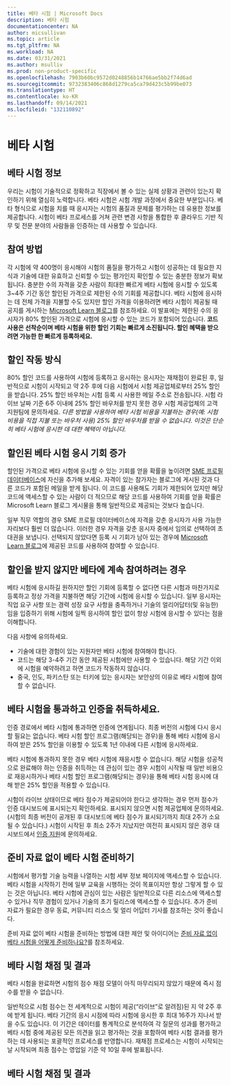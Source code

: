 ```yaml
---
title: 베타 시험 | Microsoft Docs
description: 베타 시험
documentationcenter: NA
author: micsullivan
ms.topic: article
ms.tgt_pltfrm: NA
ms.workload: NA
ms.date: 03/31/2021
ms.author: msulliv
ms.prod: non-product-specific
ms.openlocfilehash: 7903b60bc9572d0248856b14766ae5bb2f74d6ad
ms.sourcegitcommit: 9732383406c868d1279ca5ca79d423c5b99be073
ms.translationtype: HT
ms.contentlocale: ko-KR
ms.lasthandoff: 09/14/2021
ms.locfileid: "132110892"
---
```

# <a name="beta-exams"></a>베타 시험

## <a name="about-beta-exams"></a>베타 시험 정보

우리는 시험이 기술적으로 정확하고 직장에서 볼 수 있는 실제 상황과 관련이 있는지 확인하기 위해 열심히 노력합니다. 베타 시험은 시험 개발 과정에서 중요한 부분입니다. 베타 형식으로 시험을 치를 때 응시자는 시험의 품질과 문제를 평가하는 데 유용한 정보를 제공합니다. 시험이 베타 프로세스를 거쳐 관련 변경 사항을 통합한 후 클라우드 기반 직무 및 전문 분야의 사람들을 인증하는 데 사용할 수 있습니다.

## <a name="how-to-participate"></a>참여 방법

각 시험에 약 400명이 응시해야 시험의 품질을 평가하고 시험이 성공하는 데 필요한 지식과 기술에 대한 유효하고 신뢰할 수 있는 평가인지 확인할 수 있는 충분한 정보가 확보됩니다. 충분한 수의 자격을 갖춘 사람이 최대한 빠르게 베타 시험에 응시할 수 있도록 3~4주 기간 동안 할인된 가격으로 제한된 수의 기회를 제공합니다. 베타 시험에 응시하는 데 전체 가격을 지불할 수도 있지만 할인 가격을 이용하려면 베타 시험이 제공될 때 공지를 게시하는 [Microsoft Learn 블로그](https://aka.ms/learningblog)를 참조하세요. 이 발표에는 제한된 수의 응시자가 80% 할인된 가격으로 시험에 응시할 수 있는 코드가 포함되어 있습니다. **코드 사용은 선착순이며 베타 시험을 위한 할인 기회는 빠르게 소진됩니다. 할인 혜택을 받으려면 가능한 한 빠르게 등록하세요.**

## <a name="how-the-discount-works"></a>할인 작동 방식

80% 할인 코드를 사용하여 시험에 등록하고 응시하는 응시자는 재채점이 완료된 후, 일반적으로 시험이 시작되고 약 2주 후에 다음 시험에서 시험 제공업체로부터 25% 할인을 받습니다. 25% 할인 바우처는 시험 등록 시 사용한 메일 주소로 전송됩니다. 시험 라이브 날짜 기준 6주 이내에 25% 할인 바우처를 받지 못한 경우 시험 제공업체의 고객 지원팀에 문의하세요. *다른 방법을 사용하여 베타 시험 비용을 지불하는 경우(예: 시험 비용을 직접 지불 또는 바우처 사용) 25% 할인 바우처를 받을 수 없습니다. 이것은 단순히 베타 시험에 응시한 데 대한 혜택이 아닙니다.*

## <a name="increase-your-chance-of-taking-the-discounted-beta-exam"></a>할인된 베타 시험 응시 기회 증가

할인된 가격으로 베타 시험에 응시할 수 있는 기회를 얻을 확률을 높이려면 [SME 프로필 데이터베이스](https://query.prod.cms.rt.microsoft.com/cms/api/am/binary/RE231z1)에 자신을 추가해 보세요. 자격이 있는 참가자는 블로그에 게시된 것과 다른 코드가 포함된 메일을 받게 됩니다. 이 코드를 사용해도 기회가 제한되어 있지만 해당 코드에 액세스할 수 있는 사람이 더 적으므로 해당 코드를 사용하여 기회를 얻을 확률은 Microsoft Learn 블로그 게시물을 통해 일반적으로 제공되는 것보다 높습니다.

일부 직무 역할의 경우 SME 프로필 데이터베이스에 자격을 갖춘 응시자가 사용 가능한 자리보다 훨씬 더 많습니다. 이러한 경우 자격을 갖춘 응시자 중에서 임의로 선택하여 초대권을 보냅니다. 선택되지 않았다면 등록 시 기회가 남아 있는 경우에 [Microsoft Learn 블로그](https://aka.ms/learningblog)에 제공된 코드를 사용하여 참여할 수 있습니다.


## <a name="if-you-dont-get-the-discount-but-still-want-to-participate-in-the-beta"></a>할인을 받지 않지만 베타에 계속 참여하려는 경우

베타 시험에 응시하길 원하지만 할인 기회에 등록할 수 없다면 다른 시험과 마찬가지로 등록하고 정상 가격을 지불하면 해당 기간에 시험에 응시할 수 있습니다. 일부 응시자는 직업 요구 사항 또는 경력 성장 요구 사항을 충족하거나 기술의 얼리어답터(및 유능한)임을 입증하기 위해 시험에 일찍 응시하여 할인 없이 항상 시험에 응시할 수 있다는 점을 이해합니다.

다음 사항에 유의하세요.

- 기술에 대한 경험이 있는 지원자만 베타 시험에 참여해야 합니다.
- 코드는 해당 3-4주 기간 동안 제공된 시험에만 사용할 수 있습니다. 해당 기간 이외에 시험을 예약하려고 하면 코드가 작동하지 않습니다.  
- 중국, 인도, 파키스탄 또는 터키에 있는 응시자는 보안상의 이유로 베타 시험에 참여할 수 없습니다.

## <a name="pass-the-beta-exam-earn-a-certification"></a>베타 시험을 통과하고 인증을 취득하세요.

인증 경로에서 베타 시험에 통과하면 인증에 연계됩니다. 최종 버전의 시험에 다시 응시할 필요는 없습니다. 베타 시험 할인 프로그램(해당되는 경우)을 통해 베타 시험에 응시하여 받은 25% 할인을 이용할 수 있도록 1년 이내에 다른 시험에 응시하세요.

베타 시험에 통과하지 못한 경우 베타 시험에 재응시할 수 없습니다. 해당 시험을 성공적으로 완료해야 하는 인증을 취득하는 데 관심이 있는 경우 시험이 시작될 때 일반 비용으로 재응시하거나 베타 시험 할인 프로그램(해당되는 경우)을 통해 베타 시험 응시에 대해 받은 25% 할인을 적용할 수 있습니다.

시험이 라이브 상태이므로 베타 점수가 제공되어야 한다고 생각하는 경우 먼저 점수가 인증 대시보드에 표시되는지 확인하세요. 표시되지 않으면 시험 제공업체에 문의하세요. (시험의 최종 버전이 공개된 후 대시보드에 베타 점수가 표시되기까지 최대 2주가 소요될 수 있습니다.) 시험이 시작된 후 최소 2주가 지났지만 여전히 표시되지 않은 경우 대시보드에서 [인증 지원](https://aka.ms/mcpforum)에 문의하세요.

## <a name="preparing-for-a-beta-examwith-no-prep-materials"></a>준비 자료 없이 베타 시험 준비하기

시험에서 평가할 기술 능력을 나열하는 시험 세부 정보 페이지에 액세스할 수 있습니다. 베타 시험을 시작하기 전에 일부 교육을 시행하는 것이 목표이지만 항상 그렇게 할 수 있는 것은 아닙니다. 베타 시험에 관심이 있는 사람은 일반적으로 다른 리소스에 액세스할 수 있거나 직무 경험이 있거나 기술의 초기 릴리스에 액세스할 수 있습니다. 추가 준비 자료가 필요한 경우 동료, 커뮤니티 리소스 및 얼리 어답터 기사를 참조하는 것이 좋습니다.

준비 자료 없이 베타 시험을 준비하는 방법에 대한 제안 및 아이디어는 [준비 자료 없이 베타 시험을 어떻게 준비하나요?](/learn/certifications/posts/just-how-does-one-prepare-for-beta-exams-without-preparation-materials)를 참조하세요.

## <a name="beta-exam-scoring-and-results"></a>베타 시험 채점 및 결과

베타 시험을 완료하면 시험의 점수 채점 모델이 아직 마무리되지 않았기 때문에 즉시 점수를 받을 수 없습니다.

일반적으로 시험 점수는 전 세계적으로 시험이 제공(“라이브”로 알려짐)된 지 약 2주 후에 받게 됩니다. 베타 기간의 응시 시점에 따라 시험에 응시한 후 최대 16주가 지나서 받을 수도 있습니다. 이 기간은 데이터를 통계적으로 분석하여 각 질문의 성과를 평가하고 베타 시험 중에 제공된 모든 의견을 읽고 평가하는 것을 포함하여 베타 시험 결과를 평가하는 데 사용되는 포괄적인 프로세스를 반영합니다. 재채점 프로세스는 시험이 시작되는 날 시작되며 최종 점수는 영업일 기준 약 10일 후에 발표됩니다.

## 베타 시험 채점 및 결과